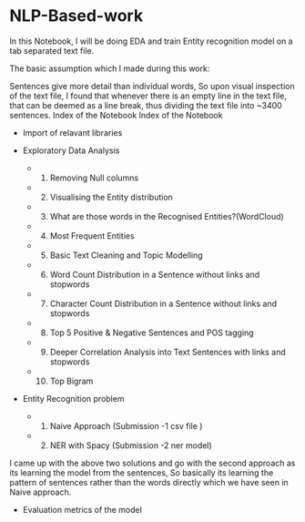 # NLP-Based-work


In this Notebook, I will be doing EDA and train Entity recognition model on a tab separated text file.

The basic assumption which I made during this work:

Sentences give more detail than individual words, So upon visual inspection of the text file, I found that whenever there is an empty line in the text file, that can be deemed as a line break, thus dividing the text file into ~3400 sentences.
Index of the Notebook
Index of the Notebook
 - Import of relavant libraries


 - Exploratory Data Analysis
     - 1. Removing Null columns
     - 2. Visualising the Entity distribution
     - 3. What are those words in the Recognised Entities?(WordCloud)
     - 4. Most Frequent Entities
     - 5. Basic Text Cleaning and Topic Modelling
     - 6. Word Count Distribution in a Sentence without links and stopwords
     - 7. Character Count Distribution in a Sentence without links and stopwords
     - 8. Top 5 Positive & Negative Sentences and POS tagging
     - 9. Deeper Correlation Analysis into Text Sentences with links and stopwords
     - 10. Top Bigram
 
 
 - Entity Recognition problem
     - 1. Naive Approach (Submission -1 csv file )
     - 2. NER with Spacy (Submission -2 ner model)
     
I came up with the above two solutions and go with the second approach as its learning the model from the sentences, So basically its learning the pattern of sentences rather than the words directly which we have seen in Naive approach.
 
 
 - Evaluation metrics of the model
